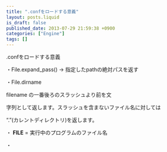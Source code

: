```yaml
---
title: ".confをロードする意義"
layout: posts.liquid
is_draft: false
published_date: 2013-07-29 21:59:38 +0900
categories: ["Engine"]
tags: []
---
```


.confをロードする意義

・File.expand\_pass() → 指定したpathの絶対パスを返す  
  
・File.dirname  
  
filename の一番後ろのスラッシュより前を文  
  
字列として返します。スラッシュを含まないファイル名に対しては  
  
“.”(カレントディレクトリ)を返します。  
  
・ **FILE** = 実行中のプログラムのファイル名  
  
・


